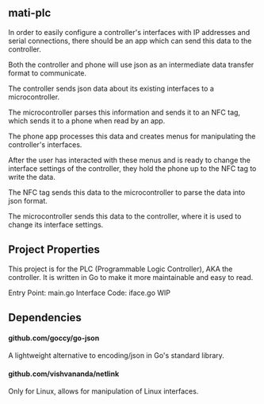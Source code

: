 ## mati-plc

In order to easily configure a controller's interfaces with IP addresses and
serial connections, there should be an app which can send this data to the
controller.

Both the controller and phone will use json as an intermediate data transfer
format to communicate.

The controller sends json data about its existing interfaces to a
microcontroller.

The microcontroller parses this information and sends it to an NFC tag, which
sends it to a phone when read by an app.

The phone app processes this data and creates menus for manipulating the
controller's interfaces.

After the user has interacted with these menus and is ready to change the
interface settings of the controller, they hold the phone up to the NFC tag to
write the data.

The NFC tag sends this data to the microcontroller to parse the data into json
format.

The microcontroller sends this data to the controller, where it is used to
change its interface settings.

## Project Properties

This project is for the PLC (Programmable Logic Controller), AKA the controller.
It is written in Go to make it more maintainable and easy to read.

Entry Point: main.go
Interface Code: iface.go
WIP

## Dependencies

#### github.com/goccy/go-json
A lightweight alternative to encoding/json in Go's standard library.

#### github.com/vishvananda/netlink
Only for Linux, allows for manipulation of Linux interfaces.